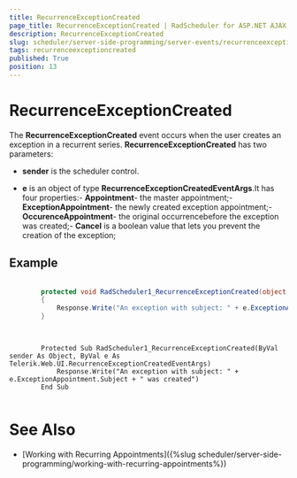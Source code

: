 ```yaml
---
title: RecurrenceExceptionCreated
page_title: RecurrenceExceptionCreated | RadScheduler for ASP.NET AJAX Documentation
description: RecurrenceExceptionCreated
slug: scheduler/server-side-programming/server-events/recurrenceexceptioncreated
tags: recurrenceexceptioncreated
published: True
position: 13
---
```


# RecurrenceExceptionCreated





The **RecurrenceExceptionCreated** event occurs when the user creates an exception in a recurrent series. **RecurrenceExceptionCreated** has two parameters:

* **sender** is the scheduler control.

* **e** is an object of type **RecurrenceExceptionCreatedEventArgs**.It has four properties:- **Appointment**- the master appointment;- **ExceptionAppointment**- the newly created exception appointment;- **OccurenceAppointment**- the original occurrencebefore the exception was created;- **Cancel** is a boolean value that lets you prevent the creation of the exception;

## Example





````C#
	
	    protected void RadScheduler1_RecurrenceExceptionCreated(object sender, Telerik.Web.UI.RecurrenceExceptionCreatedEventArgs e)
	    {
	        Response.Write("An exception with subject: " + e.ExceptionAppointment.Subject + " was created");
	    } 
	
````
````VB.NET
	
	    Protected Sub RadScheduler1_RecurrenceExceptionCreated(ByVal sender As Object, ByVal e As Telerik.Web.UI.RecurrenceExceptionCreatedEventArgs)
	        Response.Write("An exception with subject: " + e.ExceptionAppointment.Subject + " was created")
	    End Sub
	
````


# See Also

 * [Working with Recurring Appointments]({%slug scheduler/server-side-programming/working-with-recurring-appointments%})
